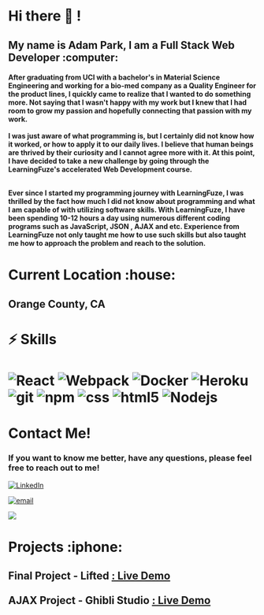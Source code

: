 

  <h1>Hi there 👋 ! </h1>
  <h2>My name is Adam Park, I am a Full Stack Web Developer :computer: </h2>
  <h4>After graduating from UCI with a bachelor's in Material Science Engineering and working for a bio-med company as a Quality Engineer for the product lines, I quickly came to realize that I wanted to do something more. Not saying that I wasn't happy with my work but I knew that I had room to grow my passion and hopefully connecting that passion with my work.
<br></br>
I was just aware of what programming is, but I certainly did not know how it worked, or how to apply it to our daily lives. I believe that human beings are thrived by their curiosity and I cannot agree more with it. At this point, I have decided to take a new challenge by going through the LearningFuze's accelerated Web Development course.
<br></br>

Ever since I started my programming journey with LearningFuze, I was thrilled by the fact how much I did not know about programming and what I am capable of with utilizing software skills. With LearningFuze, I have been spending 10-12 hours a day using numerous different coding programs such as JavaScript, JSON , AJAX and etc. Experience from LearningFuze not only taught me how to use such skills but also taught me how to approach the problem and reach to the solution.</h4>
 
 
  <h1> Current Location :house: </h1>
  <h2> Orange County, CA <h2>


  <h1>⚡ Skills <h1>
    <img alt="React" src="https://img.shields.io/badge/-React-45b8d8?style=flat-square&logo=react&logoColor=white" />
    <img alt="Webpack" src="https://img.shields.io/badge/-Webpack-8DD6F9?style=flat-square&logo=webpack&logoColor=white" /> 
    <img alt="Docker" src="https://img.shields.io/badge/-Docker-46a2f1?style=flat-square&logo=docker&logoColor=white" />
    <img alt="Heroku" src="https://img.shields.io/badge/-Heroku-430098?style=flat-square&logo=heroku&logoColor=white" />
    <img alt="git" src="https://img.shields.io/badge/-Git-F05032?style=flat-square&logo=git&logoColor=white" />
    <img alt="npm" src="https://img.shields.io/badge/-NPM-CB3837?style=flat-square&logo=npm&logoColor=white" />
    <img alt ="css" src ="https://img.shields.io/badge/-CSS3-1572B6?style=flat-square&logo=css3" />
    <img alt="html5" src="https://img.shields.io/badge/-HTML5-E34F26?style=flat-square&logo=html5&logoColor=white" />
    <img alt="Nodejs" src="https://img.shields.io/badge/-Nodejs-43853d?style=flat-square&logo=Node.js&logoColor=white" />

 
  

  <h1>Contact Me!</h1>
  <h3>If you want to know me better, have any questions, please feel free to reach out to me!</h3>
  
  <a href="https://www.linkedin.com/in/sung-min-park/"><img src="https://img.shields.io/badge/-LinkedIn-blue?style=flat&logo=email&logoColor=white&link=https://www.linkedin.com/in/sung-min-park/)" alt="LinkedIn"></a>
  
  <a href="mailto:parksm2@uci.edu"><img src="https://img.shields.io/badge/-parksm2@uci.edu-blue?style=flat&logo=email&logoColor=white&link=https://www.linkedin.com/in/sung-min-park/)" alt="email"></a>
  
  <a href= "https://github.com/Adam-SungMin-Park/Adam-SungMin-Park/files/6307001/Adam_Sung_Min_Park_V2.6.Resume.pdf"><img src = "https://img.shields.io/badge/Resume-blue.svg"></a>
  


<h1>Projects :iphone:<h2>
  <h2>
    Final Project - Lifted <a href ="https://lifted-by-adam-park.herokuapp.com"/> : Live Demo</a>
    <br></br>
    AJAX Project - Ghibli Studio <a href ="https://adam-sungmin-park.github.io/ajax-project/"> : Live Demo</a>
  </h2>


</div>
